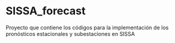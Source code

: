 # SISSA_forecast
 Proyecto que contiene los códigos para la implementación de los pronósticos estacionales y subestaciones en SISSA
